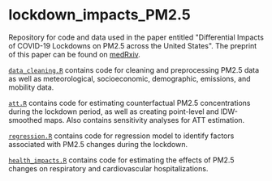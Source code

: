 # lockdown_impacts_PM2.5

Repository for code and data used in the paper entitled "Differential Impacts of COVID-19 Lockdowns on PM2.5 across the United States".
The preprint of this paper can be found on [medRxiv](https://www.medrxiv.org/content/10.1101/2021.03.10.21253284v1).

[`data_cleaning.R`](https://github.com/kevinleec/lockdown_impacts_PM2.5/blob/main/data_cleaning.R) contains code for cleaning and preprocessing PM2.5 data as well as meteorological, socioeconomic, demographic, emissions, and mobility data.

[`att.R`](https://github.com/kevinleec/lockdown_impacts_PM2.5/blob/main/att.R) contains code for estimating counterfactual PM2.5 concentrations during the lockdown period, as well as creating point-level and IDW-smoothed maps. Also contains sensitivity analyses for ATT estimation.

[`regression.R`](https://github.com/kevinleec/lockdown_impacts_PM2.5/blob/main/regression.R) contains code for regression model to identify factors associated with PM2.5 changes during the lockdown.

[`health_impacts.R`](https://github.com/kevinleec/lockdown_impacts_PM2.5/blob/main/health_impacts.R) contains code for estimating the effects of PM2.5 changes on respiratory and cardiovascular hospitalizations.


